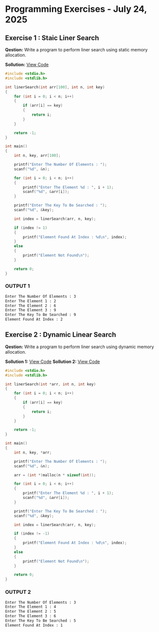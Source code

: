 # Programming Exercises - July 24, 2025

## Exercise 1 : Staic Liner Search

**Qestion:** Write a program to perform liner search using static memory allocation.

**Sollution:** [View Code](StaticLinearSearch.cpp)

```cpp
#include <stdio.h>
#include <stdlib.h>

int linerSearch(int arr[100], int n, int key)
{
    for (int i = 0; i < n; i++)
    {
        if (arr[i] == key)
        {
            return i;
        }
    }

    return -1;
}

int main()
{
    int n, key, arr[100];

    printf("Enter The Number Of Elements : ");
    scanf("%d", &n);

    for (int i = 0; i < n; i++)
    {
        printf("Enter The Element %d : ", i + 1);
        scanf("%d", &arr[i]);
    }

    printf("Enter The Key To Be Searched : ");
    scanf("%d", &key);

    int index = linerSearch(arr, n, key);

    if (index != 1)
    {
        printf("Element Found At Index : %d\n", index);
    }
    else
    {
        printf("Element Not Found\n");
    }

    return 0;
}
```

### OUTPUT 1

```bash
Enter The Number Of Elements : 3
Enter The Element 1 : 2
Enter The Element 2 : 6
Enter The Element 3 : 9
Enter The Key To Be Searched : 9
Element Found At Index : 2
```

## Exercise 2 : Dynamic Linear Search

**Qestion:** Write a program to perform liner search using dynamic memory allocation.

**Sollution 1:** [View Code](DynamicLinearSearch.cpp)
**Sollution 2:** [View Code](DynamicLinearSearchPointer.cpp)

```cpp
#include <stdio.h>
#include <stdlib.h>

int linerSearch(int *arr, int n, int key)
{
    for (int i = 0; i < n; i++)
    {
        if (arr[i] == key)
        {
            return i;
        }
    }

    return -1;
}

int main()
{
    int n, key, *arr;

    printf("Enter The Number Of Elements : ");
    scanf("%d", &n);

    arr = (int *)malloc(n * sizeof(int));

    for (int i = 0; i < n; i++)
    {
        printf("Enter The Element %d : ", i + 1);
        scanf("%d", &arr[i]);
    }

    printf("Enter The Key To Be Searched : ");
    scanf("%d", &key);

    int index = linerSearch(arr, n, key);

    if (index != -1)
    {
        printf("Element Found At Index : %d\n", index);
    }
    else
    {
        printf("Element Not Found\n");
    }

    return 0;
}
```

### OUTPUT 2

```bash
Enter The Number Of Elements : 3
Enter The Element 1 : 4
Enter The Element 2 : 5
Enter The Element 3 : 6
Enter The Key To Be Searched : 5
Element Found At Index : 1
```
